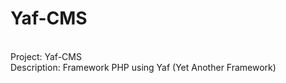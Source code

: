 <h1>Yaf-CMS</h1><br/>
Project: Yaf-CMS<br/>
Description: Framework PHP using Yaf (Yet Another Framework)
